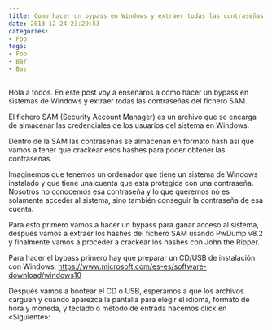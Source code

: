 ```yaml
---
title: Como hacer un bypass en Windows y extraer todas las contraseñas del fichero SAM
date: 2013-12-24 23:29:53
categories:
- Foo
tags:
- Foo
- Bar
- Baz
---
```


Hola a todos. En este post voy a enseñaros a cómo hacer un bypass en sistemas de Windows y extraer todas las contraseñas del fichero SAM.

El fichero SAM (Security Account Manager) es un archivo que se encarga de almacenar las credenciales de los usuarios del sistema en Windows.

Dentro de la SAM las contraseñas se almacenan en formato hash así que vamos a tener que crackear esos hashes para poder obtener las contraseñas.

Imaginemos que tenemos un ordenador que tiene un sistema de Windows instalado y que tiene una cuenta que está protegida con una contraseña. Nosotros no conocemos esa contraseña y lo que queremos no es solamente acceder al sistema, sino también conseguir la contraseña de esa cuenta.

Para esto primero vamos a hacer un bypass para ganar acceso al sistema, después vamos a extraer los hashes del fichero SAM usando PwDump v8.2 y finalmente vamos a proceder a crackear los hashes con John the Ripper.

Para hacer el bypass primero hay que preparar un CD/USB de instalación con Windows: https://www.microsoft.com/es-es/software-download/windows10

Después vamos a bootear el CD o USB, esperamos a que los archivos carguen y cuando aparezca la pantalla para elegir el idioma, formato de hora y moneda, y teclado o método de entrada hacemos click en «Siguiente»:
